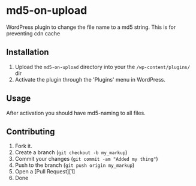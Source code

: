 md5-on-upload
=============

WordPress plugin to change the file name to a md5 string. This is for preventing cdn cache

Installation
-----------

1. Upload the `md5-on-upload` directory into your the `/wp-content/plugins/` dir
2. Activate the plugin through the 'Plugins' menu in WordPress.


Usage
-----

After activation you should have md5-naming to all files.


Contributing
------------

1. Fork it.
2. Create a branch (`git checkout -b my_markup`)
3. Commit your changes (`git commit -am "Added my thing"`)
4. Push to the branch (`git push origin my_markup`)
5. Open a [Pull Request][1]
6. Done

